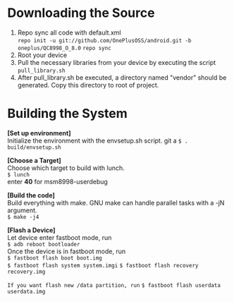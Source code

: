 Downloading the Source  
===
1. Repo sync all code with default.xml  
   `repo init -u git://github.com/OnePlusOSS/android.git -b oneplus/QC8998_O_8.0`
   `repo sync`
2. Root your device  
3. Pull the necessary libraries from your device by executing the script `pull_library.sh`  
4. After pull_library.sh be executed, a directory  named "vendor" should be generated. Copy this directory to root of project.

Building the System  
===
**[Set up environment]**  
Initialize the environment with the envsetup.sh script.  git a
`$ . build/envsetup.sh`  

**[Choose a Target]**  
Choose which target to build with lunch.  
`$ lunch`  
      enter **40** for msm8998-userdebug

**[Build the code]**  
Build everything with make. GNU make can handle parallel tasks with a -jN argument.  
`$ make -j4`  

**[Flash a Device]**  
Let device enter fastboot mode, run  
`$ adb reboot bootloader`  
Once the device is in fastboot mode, run  
`$ fastboot flash boot boot.img`  
`$ fastboot flash system system.imgi`
`$ fastboot flash recovery recovery.img`

`If you want flash new /data partition, run`
`$ fastboot flash userdata userdata.img`

